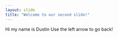 ```yaml
---
layout: slide
title: "Welcome to our second slide!"
---
```

Hi my name is Dustin
Use the left arrow to go back!
